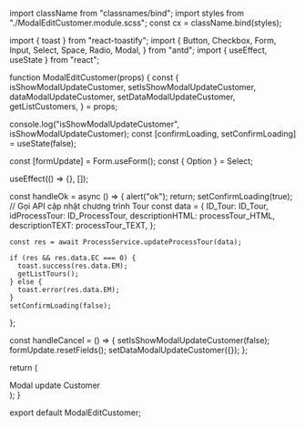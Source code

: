 import className from "classnames/bind";
import styles from "./ModalEditCustomer.module.scss";
const cx = className.bind(styles);

import { toast } from "react-toastify";
import {
Button,
Checkbox,
Form,
Input,
Select,
Space,
Radio,
Modal,
} from "antd";
import { useEffect, useState } from "react";

function ModalEditCustomer(props) {
const {
isShowModalUpdateCustomer,
setIsShowModalUpdateCustomer,
dataModalUpdateCustomer,
setDataModalUpdateCustomer,
getListCustomers,
} = props;

console.log("isShowModalUpdateCustomer", isShowModalUpdateCustomer);
const [confirmLoading, setConfirmLoading] = useState(false);

const [formUpdate] = Form.useForm();
const { Option } = Select;

useEffect(() => {}, []);

const handleOk = async () => {
alert("ok");
return;
setConfirmLoading(true);
// Gọi API cập nhật chương trình Tour
const data = {
ID_Tour: ID_Tour,
idProcessTour: ID_ProcessTour,
descriptionHTML: processTour_HTML,
descriptionTEXT: processTour_TEXT,
};

    const res = await ProcessService.updateProcessTour(data);

    if (res && res.data.EC === 0) {
      toast.success(res.data.EM);
      getListTours();
    } else {
      toast.error(res.data.EM);
    }
    setConfirmLoading(false);

};

const handleCancel = () => {
setIsShowModalUpdateCustomer(false);
formUpdate.resetFields();
setDataModalUpdateCustomer({});
};

return (
<div className={cx("wrapper")}>
<Modal
style={{ top: 10 }}
title="Cập nhật thông tin khách hàng "
open={isShowModalUpdateCustomer}
onOk={handleOk}
confirmLoading={confirmLoading}
onCancel={handleCancel}
className={cx("modalUpdateTour")}
width={1000}
okButtonProps={{ style: { display: "none" } }} >
<div>Modal update Customer</div>
</Modal>
</div>
);
}

export default ModalEditCustomer;
